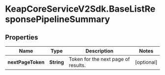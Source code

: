 # KeapCoreServiceV2Sdk.BaseListResponsePipelineSummary

## Properties

Name | Type | Description | Notes
------------ | ------------- | ------------- | -------------
**nextPageToken** | **String** | Token for the next page of results. | [optional] 


